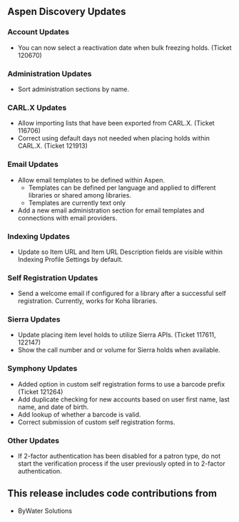 ## Aspen Discovery Updates
### Account Updates
- You can now select a reactivation date when bulk freezing holds. (Ticket 120670)

### Administration Updates
- Sort administration sections by name. 

### CARL.X Updates
- Allow importing lists that have been exported from CARL.X. (Ticket 116706)
- Correct using default days not needed when placing holds within CARL.X. (Ticket 121913) 

### Email Updates
- Allow email templates to be defined within Aspen. 
  - Templates can be defined per language and applied to different libraries or shared among libraries. 
  - Templates are currently text only
- Add a new email administration section for email templates and connections with email providers.

### Indexing Updates
- Update so Item URL and Item URL Description fields are visible within Indexing Profile Settings by default.  

### Self Registration Updates
- Send a welcome email if configured for a library after a successful self registration. Currently, works for Koha libraries.

### Sierra Updates
- Update placing item level holds to utilize Sierra APIs. (Ticket 117611, 122147)
- Show the call number and or volume for Sierra holds when available.  

### Symphony Updates
- Added option in custom self registration forms to use a barcode prefix (Ticket 121264)
- Add duplicate checking for new accounts based on user first name, last name, and date of birth. 
- Add lookup of whether a barcode is valid. 
- Correct submission of custom self registration forms.

### Other Updates
- If 2-factor authentication has been disabled for a patron type, do not start the verification process if the user previously opted in to 2-factor authentication.

## This release includes code contributions from
- ByWater Solutions
